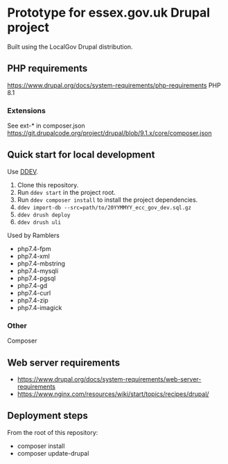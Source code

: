 # Prototype for essex.gov.uk Drupal project

Built using the LocalGov Drupal distribution.

## PHP requirements

<https://www.drupal.org/docs/system-requirements/php-requirements>
PHP 8.1

### Extensions

See ext-* in composer.json
<https://git.drupalcode.org/project/drupal/blob/9.1.x/core/composer.json>

## Quick start for local development

Use [DDEV](https://ddev.readthedocs.io/en/latest/users/install/ddev-installation/).

1. Clone this repository.
2. Run `ddev start` in the project root.
3. Run `ddev composer install` to install the project dependencies.
4. `ddev import-db --src=path/to/20YYMMYY_ecc_gov_dev.sql.gz`
5. `ddev drush deploy`
6. `ddev drush uli`

Used by Ramblers

* php7.4-fpm
* php7.4-xml
* php7.4-mbstring
* php7.4-mysqli
* php7.4-pgsql
* php7.4-gd
* php7.4-curl
* php7.4-zip
* php7.4-imagick

### Other

Composer

## Web server requirements

* <https://www.drupal.org/docs/system-requirements/web-server-requirements>
* <https://www.nginx.com/resources/wiki/start/topics/recipes/drupal/>

## Deployment steps

From the root of this repository:

* composer install
* composer update-drupal
